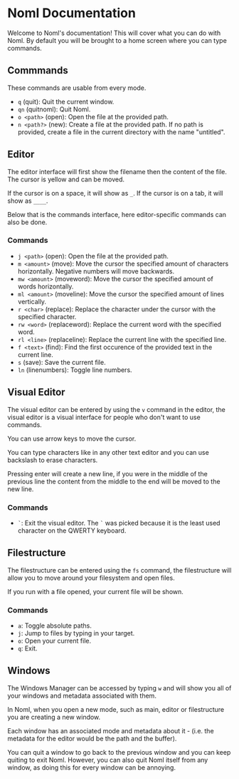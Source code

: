 # Noml Documentation

Welcome to Noml's documentation! This will cover what you can do with Noml. By default you will be brought to a home screen where you can type commands.

## Commmands

These commands are usable from every mode.

- `q` (quit): Quit the current window.
- `qn` (quitnoml): Quit Noml.
- `o <path>` (open): Open the file at the provided path.
- `n <path?>` (new): Create a file at the provided path. If no path is provided, create a file in the current directory with the name "untitled".

## Editor

The editor interface will first show the filename then the content of the file. The cursor is yellow and can be moved.

If the cursor is on a space, it will show as `_`. If the cursor is on a tab, it will show as `____`.

Below that is the commands interface, here editor-specific commands can also be done.

### Commands

- `j <path>` (open): Open the file at the provided path.
- `m <amount>` (move): Move the cursor the specified amount of characters horizontally. Negative numbers will move backwards.
- `mw <amount>` (moveword): Move the cursor the specified amount of words horizontally.
- `ml <amount>` (moveline): Move the cursor the specified amount of lines vertically.
- `r <char>` (replace): Replace the character under the cursor with the specified character.
- `rw <word>` (replaceword): Replace the current word with the specified word.
- `rl <line>` (replaceline): Replace the current line with the specified line.
- `f <text>` (find): Find the first occurence of the provided text in the current line.
- `s` (save): Save the current file.
- `ln` (linenumbers): Toggle line numbers.

## Visual Editor

The visual editor can be entered by using the `v` command in the editor, the visual editor is a visual interface for people who don't want to use commands.

You can use arrow keys to move the cursor.

You can type characters like in any other text editor and you can use backslash to erase characters.

Pressing enter will create a new line, if you were in the middle of the previous line the content from the middle to the end will be moved to the new line.

### Commands

- `` ` ``: Exit the visual editor. The `` ` `` was picked because it is the least used character on the QWERTY keyboard.

## Filestructure

The filestructure can be entered using the `fs` command, the filestructure will allow you to move around your filesystem and open files.

If you run with a file opened, your current file will be shown.

### Commands

- `a`: Toggle absolute paths.
- `j`: Jump to files by typing in your target.
- `o`: Open your current file.
- `q`: Exit.

## Windows

The Windows Manager can be accessed by typing `w` and will show you all of your windows and metadata associated with them.

In Noml, when you open a new mode, such as main, editor or filestructure you are creating a new window.

Each window has an associated mode and metadata about it - (i.e. the metadata for the editor would be the path and the buffer).

You can quit a window to go back to the previous window and you can keep quiting to exit Noml. However, you can also quit Noml itself from any window, as doing this for every window can be annoying.
